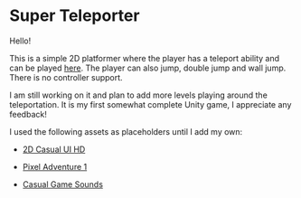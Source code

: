 # Super Teleporter

Hello!

This is a simple 2D platformer where the player has a teleport ability and can be played [here](https://rpascalie.github.io/SuperTeleporter/).
The player can also jump, double jump and wall jump. There is no controller support.

I am still working on it and plan to add more levels playing around the teleportation. 
It is my first somewhat complete Unity game, I appreciate any feedback!

I used the following assets as placeholders until I add my own:

- [2D Casual UI HD](https://assetstore.unity.com/packages/2d/gui/icons/2d-casual-ui-hd-82080)

- [Pixel Adventure 1](https://assetstore.unity.com/packages/2d/characters/pixel-adventure-1-155360)

- [Casual Game Sounds](https://assetstore.unity.com/packages/audio/sound-fx/free-casual-game-sfx-pack-54116)


